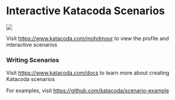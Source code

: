 # Interactive Katacoda Scenarios

[![](http://shields.katacoda.com/katacoda/mohdmour/count.svg)](https://www.katacoda.com/mohdmour "Get your profile on Katacoda.com")

Visit https://www.katacoda.com/mohdmour to view the profile and interactive scenarios

### Writing Scenarios
Visit https://www.katacoda.com/docs to learn more about creating Katacoda scenarios

For examples, visit https://github.com/katacoda/scenario-example
